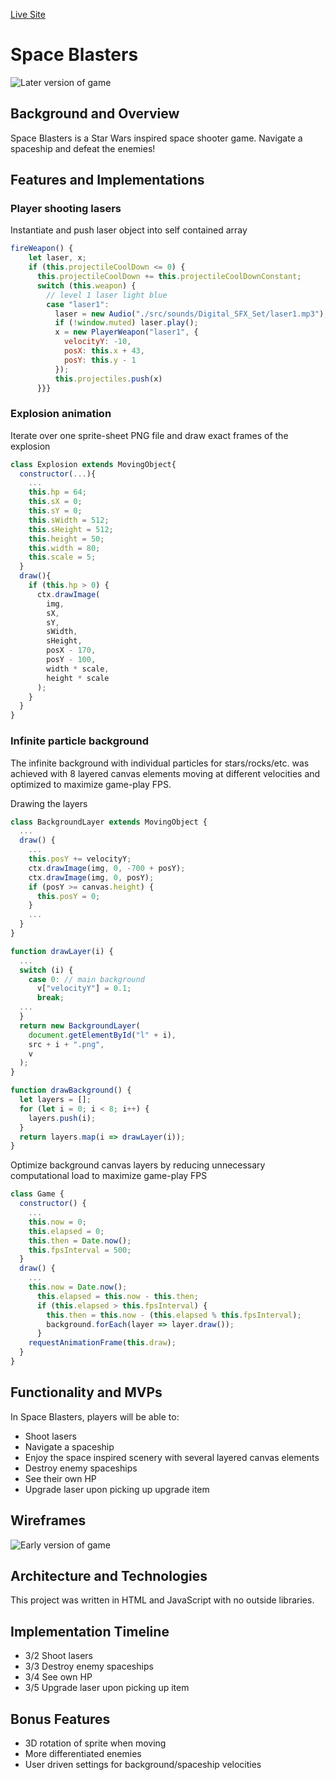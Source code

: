 [Live Site](https://al6.github.io/space-blasters "Space Blasters")

# Space Blasters

![Later version of game](https://media.giphy.com/media/SVTSbxSx6Ce09CT9Jl/giphy.gif)

## Background and Overview

Space Blasters is a Star Wars inspired space shooter game. Navigate a spaceship and defeat the enemies!

## Features and Implementations

### Player shooting lasers

Instantiate and push laser object into self contained array

```javascript
fireWeapon() {
    let laser, x;
    if (this.projectileCoolDown <= 0) {
      this.projectileCoolDown += this.projectileCoolDownConstant;
      switch (this.weapon) {
        // level 1 laser light blue
        case "laser1":
          laser = new Audio("./src/sounds/Digital_SFX_Set/laser1.mp3");
          if (!window.muted) laser.play();
          x = new PlayerWeapon("laser1", {
            velocityY: -10,
            posX: this.x + 43,
            posY: this.y - 1
          });
          this.projectiles.push(x)
      }}}
```

### Explosion animation

Iterate over one sprite-sheet PNG file and draw exact frames of the explosion

```javascript
class Explosion extends MovingObject{
  constructor(...){
    ...
    this.hp = 64;
    this.sX = 0;
    this.sY = 0;
    this.sWidth = 512;
    this.sHeight = 512;
    this.height = 50;
    this.width = 80;
    this.scale = 5;
  }
  draw(){
    if (this.hp > 0) {
      ctx.drawImage(
        img,
        sX,
        sY,
        sWidth,
        sHeight,
        posX - 170,
        posY - 100,
        width * scale,
        height * scale
      );
    }
  }
}
```

### Infinite particle background

The infinite background with individual particles for stars/rocks/etc. was achieved with 8 layered canvas elements moving at different velocities and optimized to maximize game-play FPS.

Drawing the layers

```javascript
class BackgroundLayer extends MovingObject {
  ...
  draw() {
    ...
    this.posY += velocityY;
    ctx.drawImage(img, 0, -700 + posY);
    ctx.drawImage(img, 0, posY);
    if (posY >= canvas.height) {
      this.posY = 0;
    }
    ...
  }
}

function drawLayer(i) {
  ...
  switch (i) {
    case 0: // main background
      v["velocityY"] = 0.1;
      break;
  ...
  }
  return new BackgroundLayer(
    document.getElementById("l" + i),
    src + i + ".png",
    v
  );
}

function drawBackground() {
  let layers = [];
  for (let i = 0; i < 8; i++) {
    layers.push(i);
  }
  return layers.map(i => drawLayer(i));
}
```

Optimize background canvas layers by reducing unnecessary computational load to maximize game-play FPS

```javascript
class Game {
  constructor() {
    ...
    this.now = 0;
    this.elapsed = 0;
    this.then = Date.now();
    this.fpsInterval = 500;
  }
  draw() {
    ...
    this.now = Date.now();
      this.elapsed = this.now - this.then;
      if (this.elapsed > this.fpsInterval) {
        this.then = this.now - (this.elapsed % this.fpsInterval);
        background.forEach(layer => layer.draw());
      }
    requestAnimationFrame(this.draw);
  }
}
```

## Functionality and MVPs

In Space Blasters, players will be able to:

- Shoot lasers
- Navigate a spaceship
- Enjoy the space inspired scenery with several layered canvas elements
- Destroy enemy spaceships
- See their own HP
- Upgrade laser upon picking up upgrade item

## Wireframes

![Early version of game](https://media.giphy.com/media/gLcA8yS00O1c3JViU3/giphy.gif)

## Architecture and Technologies

This project was written in HTML and JavaScript with no outside libraries.

## Implementation Timeline

- 3/2 Shoot lasers
- 3/3 Destroy enemy spaceships
- 3/4 See own HP
- 3/5 Upgrade laser upon picking up item

## Bonus Features

- 3D rotation of sprite when moving
- More differentiated enemies
- User driven settings for background/spaceship velocities
